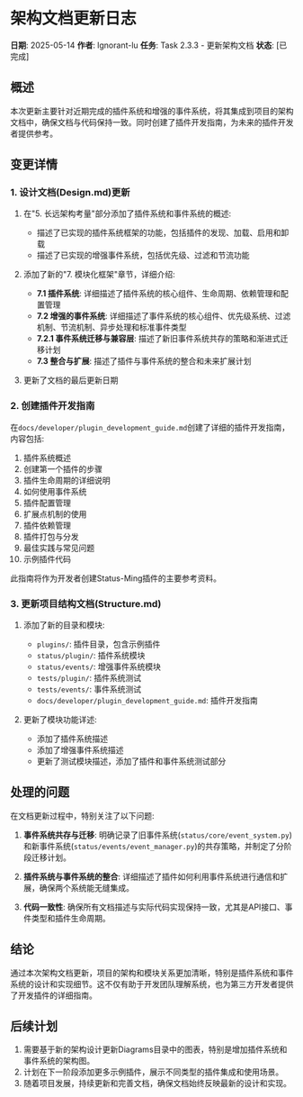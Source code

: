# 架构文档更新日志

**日期**: 2025-05-14
**作者**: lgnorant-lu
**任务**: Task 2.3.3 - 更新架构文档
**状态**: [已完成]

## 概述

本次更新主要针对近期完成的插件系统和增强的事件系统，将其集成到项目的架构文档中，确保文档与代码保持一致。同时创建了插件开发指南，为未来的插件开发者提供参考。

## 变更详情

### 1. 设计文档(Design.md)更新

1. 在"5. 长远架构考量"部分添加了插件系统和事件系统的概述:
   - 描述了已实现的插件系统框架的功能，包括插件的发现、加载、启用和卸载
   - 描述了已实现的增强事件系统，包括优先级、过滤和节流功能

2. 添加了新的"7. 模块化框架"章节，详细介绍:
   - **7.1 插件系统**: 详细描述了插件系统的核心组件、生命周期、依赖管理和配置管理
   - **7.2 增强的事件系统**: 详细描述了事件系统的核心组件、优先级系统、过滤机制、节流机制、异步处理和标准事件类型
   - **7.2.1 事件系统迁移与兼容层**: 描述了新旧事件系统共存的策略和渐进式迁移计划
   - **7.3 整合与扩展**: 描述了插件与事件系统的整合和未来扩展计划

3. 更新了文档的最后更新日期

### 2. 创建插件开发指南

在`docs/developer/plugin_development_guide.md`创建了详细的插件开发指南，内容包括:

1. 插件系统概述
2. 创建第一个插件的步骤
3. 插件生命周期的详细说明
4. 如何使用事件系统
5. 插件配置管理
6. 扩展点机制的使用
7. 插件依赖管理
8. 插件打包与分发
9. 最佳实践与常见问题
10. 示例插件代码

此指南将作为开发者创建Status-Ming插件的主要参考资料。

### 3. 更新项目结构文档(Structure.md)

1. 添加了新的目录和模块:
   - `plugins/`: 插件目录，包含示例插件
   - `status/plugin/`: 插件系统模块
   - `status/events/`: 增强事件系统模块
   - `tests/plugin/`: 插件系统测试
   - `tests/events/`: 事件系统测试
   - `docs/developer/plugin_development_guide.md`: 插件开发指南

2. 更新了模块功能详述:
   - 添加了插件系统描述
   - 添加了增强事件系统描述
   - 更新了测试模块描述，添加了插件和事件系统测试部分

## 处理的问题

在文档更新过程中，特别关注了以下问题:

1. **事件系统共存与迁移**: 明确记录了旧事件系统(`status/core/event_system.py`)和新事件系统(`status/events/event_manager.py`)的共存策略，并制定了分阶段迁移计划。

2. **插件系统与事件系统的整合**: 详细描述了插件如何利用事件系统进行通信和扩展，确保两个系统能无缝集成。

3. **代码一致性**: 确保所有文档描述与实际代码实现保持一致，尤其是API接口、事件类型和插件生命周期。

## 结论

通过本次架构文档更新，项目的架构和模块关系更加清晰，特别是插件系统和事件系统的设计和实现细节。这不仅有助于开发团队理解系统，也为第三方开发者提供了开发插件的详细指南。

## 后续计划

1. 需要基于新的架构设计更新Diagrams目录中的图表，特别是增加插件系统和事件系统的架构图。
2. 计划在下一阶段添加更多示例插件，展示不同类型的插件集成和使用场景。
3. 随着项目发展，持续更新和完善文档，确保文档始终反映最新的设计和实现。 